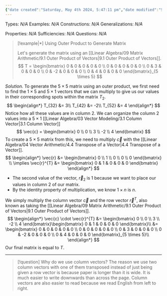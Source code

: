 ```yaml
---
{"date created":"Saturday, May 4th 2024, 5:47:11 pm","date modified":"Saturday, May 4th 2024, 6:16:17 pm","time spent":"20 min","tags":["Topic/Linear_Algebra","Type/Example","Type/Full_Solution"],"links":"[[09 Matrix Arithmetic]]","dg-publish":true,"permalink":"/linear-algebra/09-matrix-arithmetic/9-3-example-of-outer-product/","dgPassFrontmatter":true}
---
```


Types: *N/A*
Examples: *N/A*
Constructions: *N/A*
Generalizations: *N/A*

Properties: *N/A*
Sufficiencies: *N/A*
Questions: *N/A*

> [!example|*] Using Outer Product to Generate Matrix
> 
> Let's generate the matrix using an [[Linear Algebra/09 Matrix Arithmetic/9.1 Outer Product of Vectors\|9.1 Outer Product of Vectors]].
> $$
> T = \begin{bmatrix}
> 0 & 0 & 0 & 0 & 0 \\
> 0 & 0 & 0 & 0 & 0 \\
> 0 & 3 & 0 & 0 & 0 \\
> 0 & -2 & 0 & 0 & 0 \\
> 0 & 4 & 0 & 0 & 0
> \end{bmatrix}_{5 \times 5}
> $$
> 

*Solution.* To generate the $5 \times 5$ matrix using an outer product, we first need to find the $1 \times 5$ and $5 \times 1$ vectors that we can multiply to give us our values in their corresponding spots within the matrix $T_{2}$. 
$$
\begin{align*}
T_{32} &= 3\\
T_{42} &= -2\\
T_{52} &= 4
\end{align*}
$$
Notice how all these values are in column $2$. We can organize the column $2$ values into a $5 \times 1$ [[Linear Algebra/03 Vector Modeling/3.1 Column Vector\|3.1 Column Vector]]
$$
\vec{c} = \begin{bmatrix}
0 \\
0 \\
3 \\
-2 \\
4
\end{bmatrix}
$$
To create a $5 \times 5$ matrix from this, we need to multiply $\vec{c}$ with the [[Linear Algebra/04 Vector Arithmetic/4.4 Transpose of a Vector\|4.4 Transpose of a Vector]]. 
$$
\begin{align*}
\vec{r} &=  \begin{bmatrix}
0 \\
1 \\
0 \\
0 \\
0
\end{bmatrix} \\
\implies \vec{r}^{T} &= \begin{bmatrix}
0 & 1 & 0 & 0 & 0
\end{bmatrix}
\end{align*}
$$
- The second value of the vector, $\vec{r}_{2}$ is $1$ because we want to place our values in column $2$ of our matrix. 
- By the identity property of multiplication, we know $1 \times n$ is $n$. 

We simply multiply the column vector $\vec{c}$ and the row vector $\vec{r}^{T}$, also known as taking the [[Linear Algebra/09 Matrix Arithmetic/9.1 Outer Product of Vectors\|9.1 Outer Product of Vectors]].
$$
\begin{align*}
\vec{c} \cdot \vec{r}^{T} &= \begin{bmatrix}
0 \\
0 \\
3 \\
-2 \\
4
\end{bmatrix}\begin{bmatrix}
0 & 1 & 0 & 0 & 0
\end{bmatrix}\\
&= \begin{bmatrix}
0 & 0 & 0 & 0 & 0 \\
0 & 0 & 0 & 0 & 0 \\
0 & 3 & 0 & 0 & 0 \\
0 & -2 & 0 & 0 & 0 \\
0 & 4 & 0 & 0 & 0
\end{bmatrix}_{5 \times 5}\\
\end{align*}
$$
Our final matrix is equal to $T$. 

---
> [!question] Why do we use column vectors?
> The reason we use two column vectors with one of them transposed instead of just being given a row vector is because paper is longer than it is wide. It is much easier to write downwards than across the page. Column vectors are also easier to read because we read English from left to right.